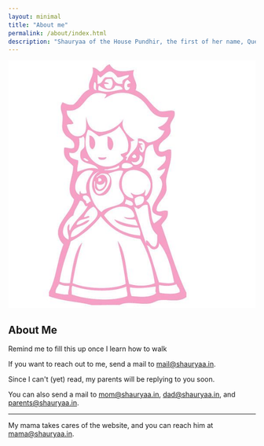 ```yaml
---
layout: minimal
title: "About me"
permalink: /about/index.html
description: "Shauryaa of the House Pundhir, the first of her name, Queen of the Andals, the Rhoynar and the First Men, Lady of the Seven Kingdoms and Protector of the Realm, the Unburnt, Breaker of Chains, Queen of Meereen, Khaleesi of the Great Grass Sea. <br>Serial Pooper, Insomniac and Sleep resistant<br>Prone to waking up my parents at the wrong hour."
---
```


![](/assets/img/blog-author.jpg)

## About Me

Remind me to fill this up once I
learn how to walk

If you want to reach out to me, 
send a mail to <mail@shauryaa.in>.

Since I can't (yet) read, my parents
will be replying to you soon.

You can also send a mail to <mom@shauryaa.in>,
<dad@shauryaa.in>, and <parents@shauryaa.in>.

---

My mama takes cares of the website, and you
can reach him at <mama@shauryaa.in>.